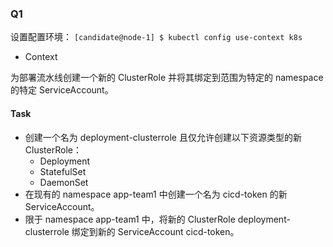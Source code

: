 
### Q1
设置配置环境：
``` [candidate@node-1] $ kubectl config use-context k8s ```

- Context

为部署流水线创建一个新的 ClusterRole 并将其绑定到范围为特定的 namespace 的特定 ServiceAccount。
#### Task
- 创建一个名为 deployment-clusterrole 且仅允许创建以下资源类型的新 ClusterRole：
  - Deployment
  - StatefulSet
  - DaemonSet
- 在现有的 namespace app-team1 中创建一个名为 cicd-token 的新 ServiceAccount。
- 限于 namespace app-team1 中，将新的 ClusterRole deployment-clusterrole 绑定到新的 ServiceAccount cicd-token。
